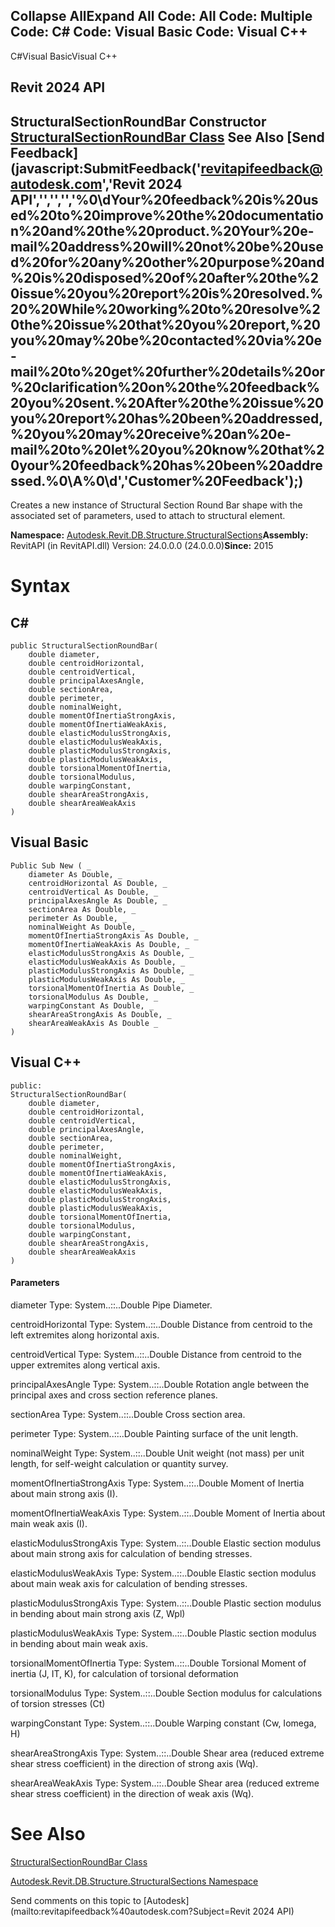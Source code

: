 ﻿

Collapse AllExpand All Code: All Code: Multiple Code: C# Code: Visual Basic Code: Visual C++   
---  
  
C#Visual BasicVisual C++

Revit 2024 API  
---  
StructuralSectionRoundBar Constructor   
[StructuralSectionRoundBar Class](2453335a-e52f-603d-8a94-128a2c0ddf35.md) See Also [Send Feedback](javascript:SubmitFeedback\('revitapifeedback@autodesk.com','Revit 2024 API','','','','%0\\dYour%20feedback%20is%20used%20to%20improve%20the%20documentation%20and%20the%20product.%20Your%20e-mail%20address%20will%20not%20be%20used%20for%20any%20other%20purpose%20and%20is%20disposed%20of%20after%20the%20issue%20you%20report%20is%20resolved.%20%20While%20working%20to%20resolve%20the%20issue%20that%20you%20report,%20you%20may%20be%20contacted%20via%20e-mail%20to%20get%20further%20details%20or%20clarification%20on%20the%20feedback%20you%20sent.%20After%20the%20issue%20you%20report%20has%20been%20addressed,%20you%20may%20receive%20an%20e-mail%20to%20let%20you%20know%20that%20your%20feedback%20has%20been%20addressed.%0\\A%0\\d','Customer%20Feedback'\);)  
---  
  
Creates a new instance of Structural Section Round Bar shape with the associated set of parameters, used to attach to structural element. 

**Namespace:** [Autodesk.Revit.DB.Structure.StructuralSections](09862f38-63f6-a5f8-e560-ae775901bc92.md)**Assembly:** RevitAPI (in RevitAPI.dll) Version: 24.0.0.0 (24.0.0.0)**Since:** 2015 

# Syntax

C#  
---  
      
    
    public StructuralSectionRoundBar(
    	double diameter,
    	double centroidHorizontal,
    	double centroidVertical,
    	double principalAxesAngle,
    	double sectionArea,
    	double perimeter,
    	double nominalWeight,
    	double momentOfInertiaStrongAxis,
    	double momentOfInertiaWeakAxis,
    	double elasticModulusStrongAxis,
    	double elasticModulusWeakAxis,
    	double plasticModulusStrongAxis,
    	double plasticModulusWeakAxis,
    	double torsionalMomentOfInertia,
    	double torsionalModulus,
    	double warpingConstant,
    	double shearAreaStrongAxis,
    	double shearAreaWeakAxis
    )  
  
Visual Basic  
---  
      
    
    Public Sub New ( _
    	diameter As Double, _
    	centroidHorizontal As Double, _
    	centroidVertical As Double, _
    	principalAxesAngle As Double, _
    	sectionArea As Double, _
    	perimeter As Double, _
    	nominalWeight As Double, _
    	momentOfInertiaStrongAxis As Double, _
    	momentOfInertiaWeakAxis As Double, _
    	elasticModulusStrongAxis As Double, _
    	elasticModulusWeakAxis As Double, _
    	plasticModulusStrongAxis As Double, _
    	plasticModulusWeakAxis As Double, _
    	torsionalMomentOfInertia As Double, _
    	torsionalModulus As Double, _
    	warpingConstant As Double, _
    	shearAreaStrongAxis As Double, _
    	shearAreaWeakAxis As Double _
    )  
  
Visual C++  
---  
      
    
    public:
    StructuralSectionRoundBar(
    	double diameter, 
    	double centroidHorizontal, 
    	double centroidVertical, 
    	double principalAxesAngle, 
    	double sectionArea, 
    	double perimeter, 
    	double nominalWeight, 
    	double momentOfInertiaStrongAxis, 
    	double momentOfInertiaWeakAxis, 
    	double elasticModulusStrongAxis, 
    	double elasticModulusWeakAxis, 
    	double plasticModulusStrongAxis, 
    	double plasticModulusWeakAxis, 
    	double torsionalMomentOfInertia, 
    	double torsionalModulus, 
    	double warpingConstant, 
    	double shearAreaStrongAxis, 
    	double shearAreaWeakAxis
    )  
  
#### Parameters

diameter
    Type: System..::..Double Pipe Diameter. 

centroidHorizontal
    Type: System..::..Double Distance from centroid to the left extremites along horizontal axis. 

centroidVertical
    Type: System..::..Double Distance from centroid to the upper extremites along vertical axis. 

principalAxesAngle
    Type: System..::..Double Rotation angle between the principal axes and cross section reference planes. 

sectionArea
    Type: System..::..Double Cross section area. 

perimeter
    Type: System..::..Double Painting surface of the unit length. 

nominalWeight
    Type: System..::..Double Unit weight (not mass) per unit length, for self-weight calculation or quantity survey. 

momentOfInertiaStrongAxis
    Type: System..::..Double Moment of Inertia about main strong axis (I). 

momentOfInertiaWeakAxis
    Type: System..::..Double Moment of Inertia about main weak axis (I). 

elasticModulusStrongAxis
    Type: System..::..Double Elastic section modulus about main strong axis for calculation of bending stresses. 

elasticModulusWeakAxis
    Type: System..::..Double Elastic section modulus about main weak axis for calculation of bending stresses. 

plasticModulusStrongAxis
    Type: System..::..Double Plastic section modulus in bending about main strong axis (Z, Wpl) 

plasticModulusWeakAxis
    Type: System..::..Double Plastic section modulus in bending about main weak axis. 

torsionalMomentOfInertia
    Type: System..::..Double Torsional Moment of inertia (J, IT, K), for calculation of torsional deformation 

torsionalModulus
    Type: System..::..Double Section modulus for calculations of torsion stresses (Ct) 

warpingConstant
    Type: System..::..Double Warping constant (Cw, Iomega, H) 

shearAreaStrongAxis
    Type: System..::..Double Shear area (reduced extreme shear stress coefficient) in the direction of strong axis (Wq). 

shearAreaWeakAxis
    Type: System..::..Double Shear area (reduced extreme shear stress coefficient) in the direction of weak axis (Wq). 

# See Also

[StructuralSectionRoundBar Class](2453335a-e52f-603d-8a94-128a2c0ddf35.md)

[Autodesk.Revit.DB.Structure.StructuralSections Namespace](09862f38-63f6-a5f8-e560-ae775901bc92.md)

Send comments on this topic to [Autodesk](mailto:revitapifeedback%40autodesk.com?Subject=Revit 2024 API)